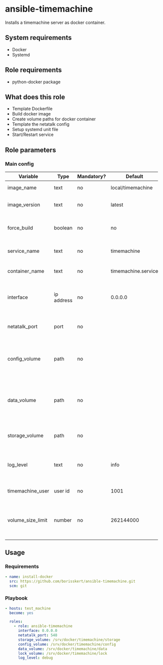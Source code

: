 # ansible-timemachine

Installs a timemachine server as docker container.

## System requirements

* Docker
* Systemd

## Role requirements

* python-docker package

## What does this role

* Template Dockerfile
* Build docker image
* Create volume paths for docker container
* Template the netatalk config
* Setup systemd unit file
* Start/Restart service

## Role parameters

### Main config

| Variable      | Type | Mandatory? | Default | Description           |
|---------------|------|------------|---------|-----------------------|
| image_name            | text | no | local/timemachine | Docker image name                                  |
| image_version         | text | no | latest            | Docker image version                               |
| force_build           | boolean | no | no             | Forces to rebuild docker image                     |
| service_name          | text | no | timemachine       | The name of the systemd service                    |
| container_name        | text | no | timemachine.service | The name of the docker container                 |
| interface             | ip address | no | 0.0.0.0                 | Mapped network for web-interface ports |
| netatalk_port         | port       | no | <empty>                 | THe default port (TCP) for netatalk is: 548 |
| config_volume         | path       | no | <empty>                 | Path to config volume (which lays at /etc by default) |
| data_volume           | path       | no | <empty>                 | Path to data and cache volume (which lays at /var/netatalk by default) |
| storage_volume        | path       | no | <empty>                 | Path to where your backups will be stored |
| log_level             | text       | no | info                    | Netatalk's configured log level (debug, info, ...) |
| timemachine_user      | user id    | no | 1001                    | Default timemachine user id |
| volume_size_limit     | number     | no | 262144000               | The maximum size of your backups folder (in Kb) |

## Usage

### Requirements

```yaml
- name: install-docker
  src: https://github.com/borisskert/ansible-timemachine.git
  scm: git
```

### Playbook

```yaml
- hosts: test_machine
  become: yes

  roles:
    - role: ansible-timemachine
      interface: 0.0.0.0
      netatalk_port: 548
      storage_volume: /srv/docker/timemachine/storage
      config_volume: /srv/docker/timemachine/config
      data_volume: /srv/docker/timemachine/data
      lock_volume: /srv/docker/timemachine/lock
      log_level: debug
```
